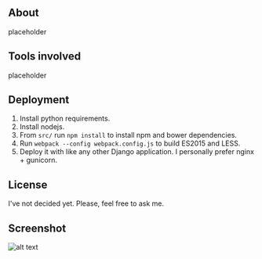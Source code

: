 ## About

placeholder

## Tools involved

placeholder

## Deployment

1. Install python requirements.
2. Install nodejs.
3. From `src/` run `npm install` to install npm and bower dependencies.
4. Run `webpack --config webpack.config.js` to build ES2015 and LESS.
5. Deploy it with like any other Django application. I personally prefer nginx + gunicorn.


## License

I've not decided yet. Please, feel free to ask me.

## Screenshot

![alt text](http://i.imgur.com/LlDhKw5.png "Application screenshot")